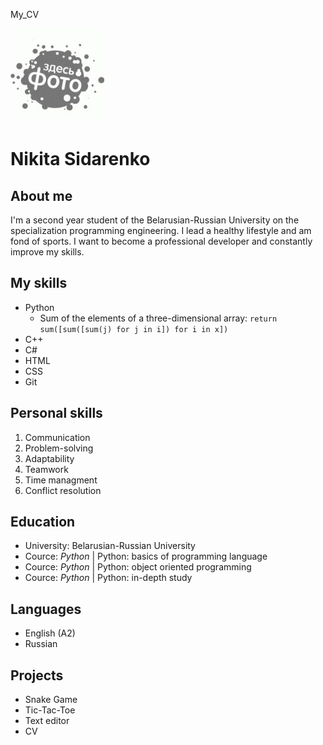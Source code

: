 My\_CV

![](.\data\Photo_1.jpg)

# Nikita Sidarenko

## About me

I'm a second year student of the Belarusian-Russian University on the specialization programming engineering. I lead a healthy lifestyle and am fond of sports. I want to become a professional developer and constantly improve my skills.

## My skills

*   Python
    *   Sum of the elements of a three-dimensional array: `return sum([sum([sum(j) for j in i]) for i in x])`
*   C++
*   C#
*   HTML
*   CSS
*   Git

## Personal skills

1.  Communication
2.  Problem-solving
3.  Adaptability
4.  Teamwork
5.  Time managment
6.  Conflict resolution

## Education

*   University: Belarusian-Russian University
*   Cource: _Python_ | Python: basics of programming language
*   Cource: _Python_ | Python: object oriented programming
*   Cource: _Python_ | Python: in-depth study

## Languages

*   English (A2)
*   Russian

## Projects

*   Snake Game
*   Tic-Tac-Toe
*   Text editor
*   CV
